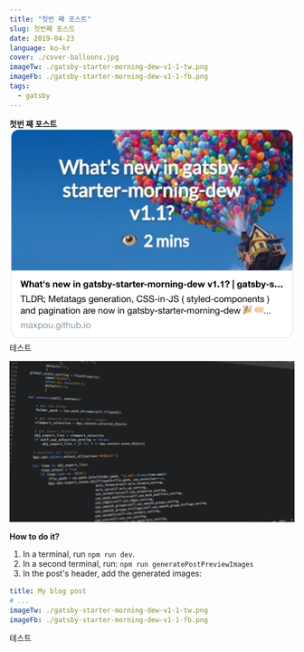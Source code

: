 ```yaml
---
title: "첫번 째 포스트"
slug: 첫번째 포스트
date: 2019-04-23
language: ko-kr
cover: ./cover-balloons.jpg
imageTw: ./gatsby-starter-morning-dew-v1-1-tw.png
imageFb: ./gatsby-starter-morning-dew-v1-1-fb.png
tags:
  - gatsby
---
```


**첫번 째 포스트** 
![twitter cards](./twitter-cards.png)
테스트

![image Test](./codes-coding-developing-270623.jpg)

**How to do it?**

1. In a terminal, run `npm run dev`.
2. In a second terminal, run: `npm run generatePostPreviewImages`
3. In the post's header, add the generated images:
  ```yaml
  title: My blog post
  # ...
  imageTw: ./gatsby-starter-morning-dew-v1-1-tw.png
  imageFb: ./gatsby-starter-morning-dew-v1-1-fb.png
  ```
테스트
